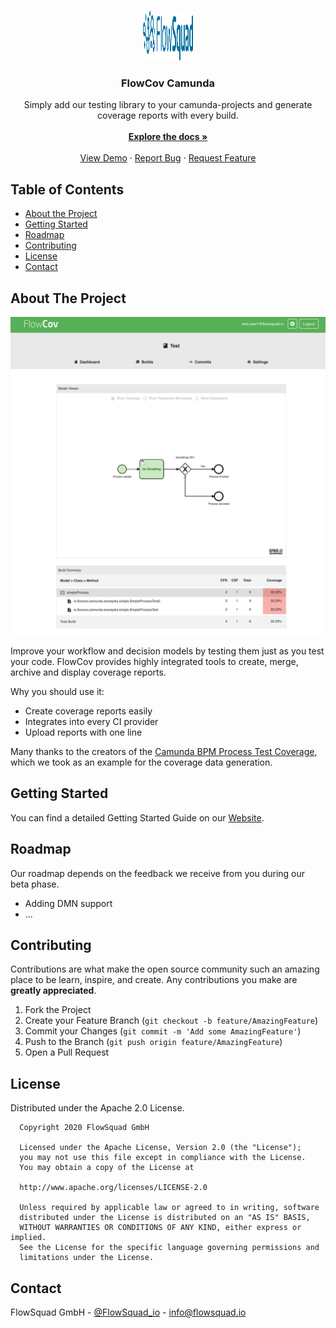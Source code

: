 
<!-- PROJECT LOGO -->
<br />
<p align="center">
  <a href="https://www.flowsquad.io/">
    <img src="img/logo.svg" alt="Logo" width="80" height="80">
  </a>

  <h3 align="center">FlowCov Camunda</h3>

  <p align="center">
    Simply add our testing library to your camunda-projects and generate coverage reports with every build.
    <br />
    <br />
    <a href="https://flowcov.io/docs"><strong>Explore the docs »</strong></a>
    <br />
    <br />
    <a href="https://app.flowcov.io">View Demo</a>
    ·
    <a href="https://github.com/FlowSquad/flowcov-camunda/issues">Report Bug</a>
    ·
    <a href="https://github.com/FlowSquad/flowcov-camunda/issues">Request Feature</a>
  </p>
</p>



<!-- TABLE OF CONTENTS -->
## Table of Contents

* [About the Project](#about-the-project)
* [Getting Started](#getting-started)
* [Roadmap](#roadmap)
* [Contributing](#contributing)
* [License](#license)
* [Contact](#contact)


<!-- ABOUT THE PROJECT -->
## About The Project

[![Product Name Screen Shot][product-screenshot]](https://flowcov.io)

Improve your workflow and decision models by testing them just as you test your code. FlowCov provides highly integrated tools to create, merge, archive and display coverage reports.

Why you should use it:
* Create coverage reports easily
* Integrates into every CI provider
* Upload reports with one line

Many thanks to the creators of the [Camunda BPM Process Test Coverage](https://github.com/camunda/camunda-bpm-process-test-coverage), which we took as an example for the coverage data generation.

<!-- GETTING STARTED -->
## Getting Started

You can find a detailed Getting Started Guide on our <a href="https://flowcov.io/docs">Website</a>.


<!-- ROADMAP -->
## Roadmap

Our roadmap depends on the feedback we receive from you during our beta phase.

* Adding DMN support
* ...

<!-- CONTRIBUTING -->
## Contributing

Contributions are what make the open source community such an amazing place to be learn, inspire, and create. Any contributions you make are **greatly appreciated**.

1. Fork the Project
2. Create your Feature Branch (`git checkout -b feature/AmazingFeature`)
3. Commit your Changes (`git commit -m 'Add some AmazingFeature'`)
4. Push to the Branch (`git push origin feature/AmazingFeature`)
5. Open a Pull Request



<!-- LICENSE -->
## License

Distributed under the Apache 2.0 License.

```
  Copyright 2020 FlowSquad GmbH
  
  Licensed under the Apache License, Version 2.0 (the "License");
  you may not use this file except in compliance with the License.
  You may obtain a copy of the License at
  
  http://www.apache.org/licenses/LICENSE-2.0
  
  Unless required by applicable law or agreed to in writing, software
  distributed under the License is distributed on an "AS IS" BASIS,
  WITHOUT WARRANTIES OR CONDITIONS OF ANY KIND, either express or implied.
  See the License for the specific language governing permissions and
  limitations under the License.
  ```


<!-- CONTACT -->
## Contact

FlowSquad GmbH - [@FlowSquad_io](https://twitter.com/FlowSquad_io) - info@flowsquad.io

[product-screenshot]: img/app.png